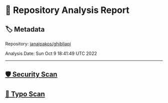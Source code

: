 # 🧪 Repository Analysis Report

## 🏷️ Metadata

Repository:
[janaipakos/ghibliapi](https://github.com/janaipakos/ghibliapi)

Analysis Date:
Sun Oct  9 18:41:49 UTC 2022

---

## [🛡️ Security Scan](./security)


## [🚫 Typo Scan](./typos)


